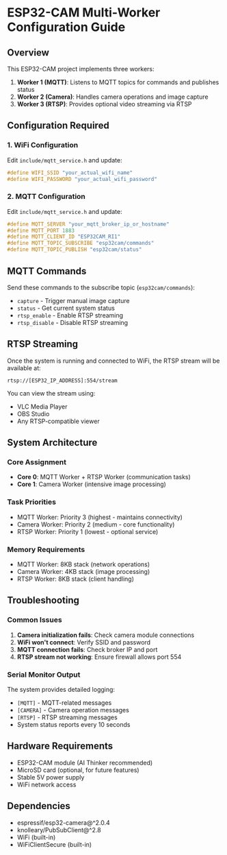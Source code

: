 # ESP32-CAM Multi-Worker Configuration Guide

## Overview
This ESP32-CAM project implements three workers:
1. **Worker 1 (MQTT)**: Listens to MQTT topics for commands and publishes status
2. **Worker 2 (Camera)**: Handles camera operations and image capture
3. **Worker 3 (RTSP)**: Provides optional video streaming via RTSP

## Configuration Required

### 1. WiFi Configuration
Edit `include/mqtt_service.h` and update:
```cpp
#define WIFI_SSID "your_actual_wifi_name"
#define WIFI_PASSWORD "your_actual_wifi_password"
```

### 2. MQTT Configuration
Edit `include/mqtt_service.h` and update:
```cpp
#define MQTT_SERVER "your_mqtt_broker_ip_or_hostname"
#define MQTT_PORT 1883
#define MQTT_CLIENT_ID "ESP32CAM_RI1"
#define MQTT_TOPIC_SUBSCRIBE "esp32cam/commands"
#define MQTT_TOPIC_PUBLISH "esp32cam/status"
```

## MQTT Commands
Send these commands to the subscribe topic (`esp32cam/commands`):

- `capture` - Trigger manual image capture
- `status` - Get current system status
- `rtsp_enable` - Enable RTSP streaming
- `rtsp_disable` - Disable RTSP streaming

## RTSP Streaming
Once the system is running and connected to WiFi, the RTSP stream will be available at:
```
rtsp://[ESP32_IP_ADDRESS]:554/stream
```

You can view the stream using:
- VLC Media Player
- OBS Studio
- Any RTSP-compatible viewer

## System Architecture

### Core Assignment
- **Core 0**: MQTT Worker + RTSP Worker (communication tasks)
- **Core 1**: Camera Worker (intensive image processing)

### Task Priorities
- MQTT Worker: Priority 3 (highest - maintains connectivity)
- Camera Worker: Priority 2 (medium - core functionality)
- RTSP Worker: Priority 1 (lowest - optional service)

### Memory Requirements
- MQTT Worker: 8KB stack (network operations)
- Camera Worker: 4KB stack (image processing)
- RTSP Worker: 8KB stack (client handling)

## Troubleshooting

### Common Issues
1. **Camera initialization fails**: Check camera module connections
2. **WiFi won't connect**: Verify SSID and password
3. **MQTT connection fails**: Check broker IP and port
4. **RTSP stream not working**: Ensure firewall allows port 554

### Serial Monitor Output
The system provides detailed logging:
- `[MQTT]` - MQTT-related messages
- `[CAMERA]` - Camera operation messages  
- `[RTSP]` - RTSP streaming messages
- System status reports every 10 seconds

## Hardware Requirements
- ESP32-CAM module (AI Thinker recommended)
- MicroSD card (optional, for future features)
- Stable 5V power supply
- WiFi network access

## Dependencies
- espressif/esp32-camera@^2.0.4
- knolleary/PubSubClient@^2.8
- WiFi (built-in)
- WiFiClientSecure (built-in)
